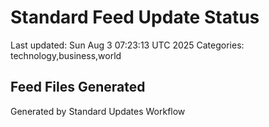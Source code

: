 # Standard Feed Update Status
Last updated: Sun Aug  3 07:23:13 UTC 2025
Categories: technology,business,world

## Feed Files Generated

Generated by Standard Updates Workflow
